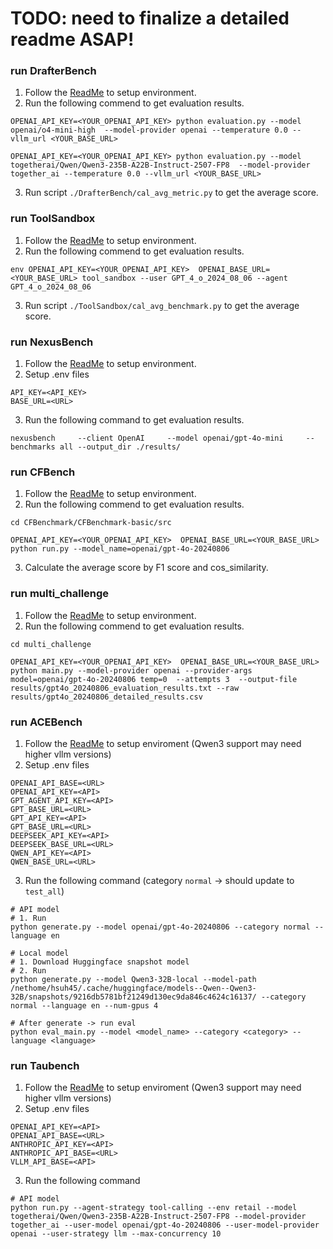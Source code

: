 # TODO: need to finalize a detailed readme ASAP!


### run DrafterBench
1. Follow the [ReadMe](./DrafterBench/README.md) to setup environment.
2. Run the following commend to get evaluation results.
```
OPENAI_API_KEY=<YOUR_OPENAI_API_KEY> python evaluation.py --model openai/o4-mini-high  --model-provider openai --temperature 0.0 --vllm_url <YOUR_BASE_URL>

OPENAI_API_KEY=<YOUR_OPENAI_API_KEY> python evaluation.py --model togetherai/Qwen/Qwen3-235B-A22B-Instruct-2507-FP8  --model-provider together_ai --temperature 0.0 --vllm_url <YOUR_BASE_URL>
```
3. Run script `./DrafterBench/cal_avg_metric.py` to get the average score.

### run ToolSandbox
1. Follow the [ReadMe](./ToolSandbox/README.md) to setup environment.
2. Run the following commend to get evaluation results.
```
env OPENAI_API_KEY=<YOUR_OPENAI_API_KEY>  OPENAI_BASE_URL=<YOUR_BASE_URL> tool_sandbox --user GPT_4_o_2024_08_06 --agent GPT_4_o_2024_08_06
```
3. Run script `./ToolSandbox/cal_avg_benchmark.py` to get the average score.


### run NexusBench
1. Follow the [ReadMe](./NexusBench/README.md) to setup environment.
2. Setup .env files 
```
API_KEY=<API_KEY>
BASE_URL=<URL>
```
3. Run the following command to get evaluation results.
```
nexusbench     --client OpenAI     --model openai/gpt-4o-mini     --benchmarks all --output_dir ./results/
```

### run CFBench
1. Follow the [ReadMe](./CFBenchmark/README.md) to setup environment.
2. Run the following commend to get evaluation results.
```
cd CFBenchmark/CFBenchmark-basic/src

OPENAI_API_KEY=<YOUR_OPENAI_API_KEY>  OPENAI_BASE_URL=<YOUR_BASE_URL> python run.py --model_name=openai/gpt-4o-20240806
```
3. Calculate the average score by F1 score and cos_similarity.

### run multi_challenge
1. Follow the [ReadMe](./multi_challenge/README.md) to setup environment.
2. Run the following commend to get evaluation results.
```
cd multi_challenge

OPENAI_API_KEY=<YOUR_OPENAI_API_KEY>  OPENAI_BASE_URL=<YOUR_BASE_URL> python main.py --model-provider openai --provider-args model=openai/gpt-4o-20240806 temp=0  --attempts 3  --output-file results/gpt4o_20240806_evaluation_results.txt --raw results/gpt4o_20240806_detailed_results.csv

```

### run ACEBench
1. Follow the [ReadMe](./ACEBench/README.md) to setup enviroment (Qwen3 support may need higher vllm versions)
2. Setup .env files
```
OPENAI_API_BASE=<URL>
OPENAI_API_KEY=<API>
GPT_AGENT_API_KEY=<API>
GPT_BASE_URL=<URL>
GPT_API_KEY=<API>
GPT_BASE_URL=<URL>
DEEPSEEK_API_KEY=<API>
DEEPSEEK_BASE_URL=<URL>
QWEN_API_KEY=<API>
QWEN_BASE_URL=<URL>
```
3.  Run the following command (category `normal` -> should update to `test_all`)
```
# API model
# 1. Run
python generate.py --model openai/gpt-4o-20240806 --category normal --language en

# Local model
# 1. Download Huggingface snapshot model
# 2. Run 
python generate.py --model Qwen3-32B-local --model-path /nethome/hsuh45/.cache/huggingface/models--Qwen--Qwen3-32B/snapshots/9216db5781bf21249d130ec9da846c4624c16137/ --category normal --language en --num-gpus 4 

# After generate -> run eval
python eval_main.py --model <model_name> --category <category> --language <language>
```

### run Taubench
1. Follow the [ReadMe](./tau-bench/README.md) to setup enviroment (Qwen3 support may need higher vllm versions)
2. Setup .env files 
```
OPENAI_API_KEY=<API>
OPENAI_API_BASE=<URL>
ANTHROPIC_API_KEY=<API>
ANTHROPIC_API_BASE=<URL>
VLLM_API_BASE=<API>
``` 
3.  Run the following command
```
# API model
python run.py --agent-strategy tool-calling --env retail --model togetherai/Qwen/Qwen3-235B-A22B-Instruct-2507-FP8 --model-provider together_ai --user-model openai/gpt-4o-20240806 --user-model-provider openai --user-strategy llm --max-concurrency 10
```
